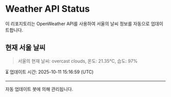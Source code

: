 
# Weather API Status

이 리포지토리는 OpenWeather API를 사용하여 서울의 날씨 정보를 자동으로 업데이트합니다.

## 현재 서울 날씨
> 서울의 현재 날씨: overcast clouds, 온도: 21.35°C, 습도: 97%

⏳ 업데이트 시간: 2025-10-11 15:16:59 (UTC)

---
자동 업데이트 봇에 의해 관리됩니다.
